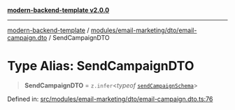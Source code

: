 [**modern-backend-template v2.0.0**](../../../../../README.md)

***

[modern-backend-template](../../../../../modules.md) / [modules/email-marketing/dto/email-campaign.dto](../README.md) / SendCampaignDTO

# Type Alias: SendCampaignDTO

> **SendCampaignDTO** = `z.infer`\<*typeof* [`sendCampaignSchema`](../variables/sendCampaignSchema.md)\>

Defined in: [src/modules/email-marketing/dto/email-campaign.dto.ts:76](https://github.com/maemreyo/saas-4cus-nodejs/blob/2a5b3f3aa11335dfa561e80e1feabb8e6084261e/src/modules/email-marketing/dto/email-campaign.dto.ts#L76)
